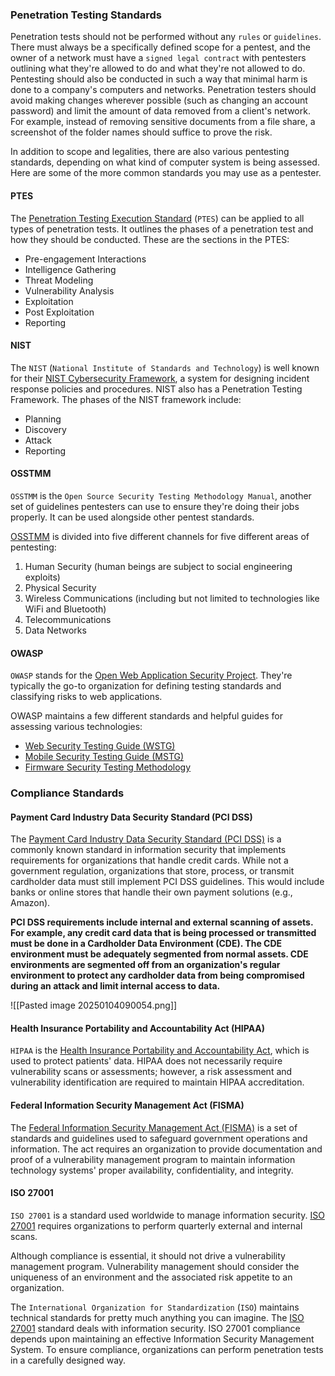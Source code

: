 ### Penetration Testing Standards
Penetration tests should not be performed without any `rules` or `guidelines`. There must always be a specifically defined scope for a pentest, and the owner of a network must have a `signed legal contract` with pentesters outlining what they're allowed to do and what they're not allowed to do. Pentesting should also be conducted in such a way that minimal harm is done to a company's computers and networks. Penetration testers should avoid making changes wherever possible (such as changing an account password) and limit the amount of data removed from a client's network. For example, instead of removing sensitive documents from a file share, a screenshot of the folder names should suffice to prove the risk.

In addition to scope and legalities, there are also various pentesting standards, depending on what kind of computer system is being assessed. Here are some of the more common standards you may use as a pentester.
#### PTES

The [Penetration Testing Execution Standard](http://www.pentest-standard.org/index.php/Main_Page) (`PTES`) can be applied to all types of penetration tests. It outlines the phases of a penetration test and how they should be conducted. These are the sections in the PTES:

- Pre-engagement Interactions
- Intelligence Gathering
- Threat Modeling
- Vulnerability Analysis
- Exploitation
- Post Exploitation
- Reporting
#### NIST

The `NIST` (`National Institute of Standards and Technology`) is well known for their [NIST Cybersecurity Framework](https://www.nist.gov/cyberframework), a system for designing incident response policies and procedures. NIST also has a Penetration Testing Framework. The phases of the NIST framework include:

- Planning
- Discovery
- Attack
- Reporting
#### OSSTMM
`OSSTMM` is the `Open Source Security Testing Methodology Manual`, another set of guidelines pentesters can use to ensure they're doing their jobs properly. It can be used alongside other pentest standards.

[OSSTMM](https://www.isecom.org/OSSTMM.3.pdf) is divided into five different channels for five different areas of pentesting:

1. Human Security (human beings are subject to social engineering exploits)
2. Physical Security
3. Wireless Communications (including but not limited to technologies like WiFi and Bluetooth)
4. Telecommunications
5. Data Networks
#### OWASP

`OWASP` stands for the [Open Web Application Security Project](https://owasp.org). They're typically the go-to organization for defining testing standards and classifying risks to web applications.

OWASP maintains a few different standards and helpful guides for assessing various technologies:

- [Web Security Testing Guide (WSTG)](https://owasp.org/www-project-web-security-testing-guide/)
- [Mobile Security Testing Guide (MSTG)](https://owasp.org/www-project-mobile-security-testing-guide/)
- [Firmware Security Testing Methodology](https://github.com/scriptingxss/owasp-fstm)

### Compliance Standards
#### Payment Card Industry Data Security Standard (PCI DSS)
The [Payment Card Industry Data Security Standard (PCI DSS)](https://www.pcisecuritystandards.org/pci_security/) is a commonly known standard in information security that implements requirements for organizations that handle credit cards. While not a government regulation, organizations that store, process, or transmit cardholder data must still implement PCI DSS guidelines. This would include banks or online stores that handle their own payment solutions (e.g., Amazon).

**PCI DSS requirements include internal and external scanning of assets. For example, any credit card data that is being processed or transmitted must be done in a Cardholder Data Environment (CDE). The CDE environment must be adequately segmented from normal assets. CDE environments are segmented off from an organization's regular environment to protect any cardholder data from being compromised during an attack and limit internal access to data.**

![[Pasted image 20250104090054.png]]
#### Health Insurance Portability and Accountability Act (HIPAA)
`HIPAA` is the [Health Insurance Portability and Accountability Act](https://www.hhs.gov/programs/hipaa/index.html), which is used to protect patients' data. HIPAA does not necessarily require vulnerability scans or assessments; however, a risk assessment and vulnerability identification are required to maintain HIPAA accreditation.
#### Federal Information Security Management Act (FISMA)
The [Federal Information Security Management Act (FISMA)](https://www.cisa.gov/federal-information-security-modernization-act) is a set of standards and guidelines used to safeguard government operations and information. The act requires an organization to provide documentation and proof of a vulnerability management program to maintain information technology systems' proper availability, confidentiality, and integrity.
#### ISO 27001
`ISO 27001` is a standard used worldwide to manage information security. [ISO 27001](https://www.iso.org/isoiec-27001-information-security.html) requires organizations to perform quarterly external and internal scans.

Although compliance is essential, it should not drive a vulnerability management program. Vulnerability management should consider the uniqueness of an environment and the associated risk appetite to an organization.

The `International Organization for Standardization` (`ISO`) maintains technical standards for pretty much anything you can imagine. The [ISO 27001](https://www.iso.org/isoiec-27001-information-security.html) standard deals with information security. ISO 27001 compliance depends upon maintaining an effective Information Security Management System. To ensure compliance, organizations can perform penetration tests in a carefully designed way.
